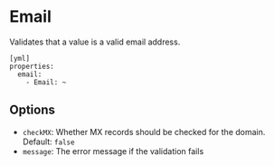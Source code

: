 Email
=====

Validates that a value is a valid email address.

    [yml]
    properties:
      email:
        - Email: ~

Options
-------

  * `checkMX`: Whether MX records should be checked for the domain. Default: `false`
  * `message`: The error message if the validation fails